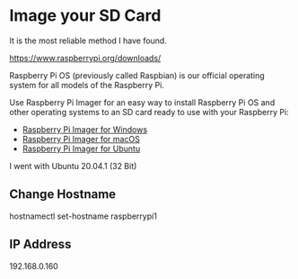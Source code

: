 # Image your SD Card

It is the most reliable method I have found.

<https://www.raspberrypi.org/downloads/>


Raspberry Pi OS (previously called Raspbian) is our official operating system for all models of the Raspberry Pi.

Use Raspberry Pi Imager for an easy way to install Raspberry Pi OS and other operating systems to an SD card ready to use with your Raspberry Pi:

* [Raspberry Pi Imager for Windows](https://www.raspberrypi.org/downloads/)
* [Raspberry Pi Imager for macOS](https://www.raspberrypi.org/downloads/)
* [Raspberry Pi Imager for Ubuntu](https://www.raspberrypi.org/downloads/)

I went with Ubuntu 20.04.1 (32 Bit)

## Change Hostname

hostnamectl set-hostname raspberrypi1

## IP Address

192.168.0.160
